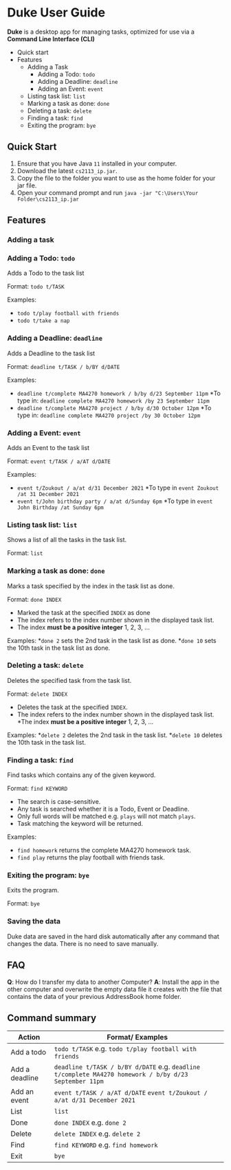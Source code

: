 # Duke User Guide

**Duke** is a desktop app for managing tasks, optimized for use via a
**Command Line Interface (CLI)**

* Quick start
* Features
    * Adding a Task
        * Adding a Todo: ```todo```
        * Adding a Deadline: ```deadline```
        * Adding an Event: ```event```
    * Listing task list: ```list```
    * Marking a task as done: ```done```
    * Deleting a task: ```delete```
    * Finding a task: ```find```
    * Exiting the program: ```bye```

## Quick Start
1. Ensure that you have Java ```11``` installed in your computer.
1. Download the latest ```cs2113_ip.jar```.
1. Copy the file to the folder you want to use as the home folder for your jar file.
1. Open your command prompt and run ```java -jar "C:\Users\Your Folder\cs2113_ip.jar```

## Features

### Adding a task

### Adding a Todo: ```todo```

Adds a Todo to the task list

Format: ```todo t/TASK```

Examples:
* ```todo t/play football with friends```
* ```todo t/take a nap```

### Adding a Deadline: ```deadline```

Adds a Deadline to the task list

Format: ```deadline t/TASK / b/BY d/DATE```

Examples:
* ```deadline t/complete MA4270 homework / b/by d/23 September 11pm```
    *To type in: ```deadline complete MA4270 homework /by 23 September 11pm```
* ```deadline t/complete MA4270 project / b/by d/30 October 12pm```
    *To type in: ```deadline complete MA4270 project /by 30 October 12pm```

### Adding a Event: ```event```

Adds an Event to the task list

Format: ```event t/TASK / a/AT d/DATE```

Examples:
* ```event t/Zoukout / a/at d/31 December 2021```
    *To type in ```event Zoukout /at 31 December 2021```
* ```event t/John birthday party / a/at d/Sunday 6pm```
    *To type in ```event John Birthday /at Sunday 6pm```

### Listing task list: ```list```

Shows a list of all the tasks in the task list.

Format: ```list```

### Marking a task as done: ```done```

Marks a task specified by the index in the task list as done.

Format: ```done INDEX```

* Marked the task at the specified ```INDEX``` as done
* The index refers to the index number shown in the displayed task list.
* The index **must be a positive integer** 1, 2, 3, ...

Examples:
*```done 2``` sets the 2nd task in the task list as done.
*```done 10``` sets the 10th task in the task list as done.

### Deleting a task: ```delete```

Deletes the specified task from the task list.

Format: ```delete INDEX```
* Deletes the task at the specified ```INDEX```.
* The index refers to the index number shown in the displayed task list.
*The index **must be a positive integer** 1, 2, 3, ...

Examples:
*```delete 2``` deletes the 2nd task in the task list.
*```delete 10``` deletes the 10th task in the task list.

### Finding a task: ```find```

Find tasks which contains any of the given keyword.

Format: ```find KEYWORD```
* The search is case-sensitive.
* Any task is searched whether it is a Todo, Event or Deadline.
* Only full words will be matched e.g. ```plays``` will not match ```plays```.
* Task matching the keyword will be returned.

Examples:
* ```find homework``` returns the complete MA4270 homework task.
* ```find play``` returns the play football with friends task.

### Exiting the program: ```bye```

Exits the program.

Format: ```bye```

### Saving the data

Duke data are saved in the hard disk automatically after any command that changes the data. 
There is no need to save manually.

## FAQ
**Q**: How do I transfer my data to another Computer?
**A**: Install the app in the other computer and overwrite the empty data file it creates with the 
file that contains the data of your previous AddressBook home folder.

## Command summary

Action | Format/ Examples
------------ | -------------
Add a todo | ```todo t/TASK``` e.g. ```todo t/play football with friends```
Add a deadline | ```deadline t/TASK / b/BY d/DATE``` e.g. ```deadline t/complete MA4270 homework / b/by d/23 September 11pm```
Add an event | ```event t/TASK / a/AT d/DATE``` ```event t/Zoukout / a/at d/31 December 2021```
List | ```list```
Done | ```done INDEX``` e.g. ```done 2``` 
Delete | ```delete INDEX``` e.g. ```delete 2``` 
Find | ```find KEYWORD``` e.g. ```find homework```
Exit | ```bye```
